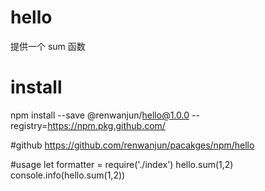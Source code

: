 # hello

提供一个 sum 函数

# install

npm install --save @renwanjun/hello@1.0.0 --registry=https://npm.pkg.github.com/

#github
https://github.com/renwanjun/pacakges/npm/hello

#usage
let formatter = require('./index')
hello.sum(1,2)
console.info(hello.sum(1,2))
